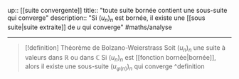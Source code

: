 up:: [[suite convergente]] 
title:: "toute suite bornée contient une sous-suite qui converge"
description:: "Si $(u_{n})_{n}$ est bornée, il existe une [[sous suite|suite extraite]] de $u$ qui converge"
#maths/analyse 

---

> [!definition] Théorème de Bolzano-Weierstrass
> Soit $(u_{n})_{n}$ une suite à valeurs dans $\mathbb{R}$ ou dans $\mathbb{C}$
> Si $(u_{n})_{n}$ est [[fonction bornée|bornée]], alors il existe une sous-suite $(u_{\varphi(n)})_{n}$ qui converge
^definition


